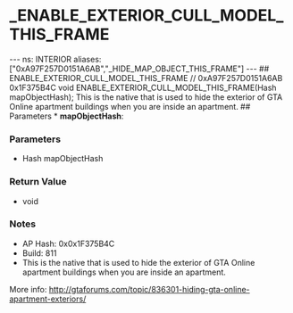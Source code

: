 # _ENABLE_EXTERIOR_CULL_MODEL_THIS_FRAME

--- ns: INTERIOR aliases: ["0xA97F257D0151A6AB","_HIDE_MAP_OBJECT_THIS_FRAME"] --- ## ENABLE_EXTERIOR_CULL_MODEL_THIS_FRAME  // 0xA97F257D0151A6AB 0x1F375B4C void ENABLE_EXTERIOR_CULL_MODEL_THIS_FRAME(Hash mapObjectHash);  This is the native that is used to hide the exterior of GTA Online apartment buildings when you are inside an apartment.  ## Parameters * **mapObjectHash**:

### Parameters
* Hash mapObjectHash

### Return Value
* void

### Notes
* AP Hash: 0x0x1F375B4C
* Build: 811
* This is the native that is used to hide the exterior of GTA Online apartment buildings when you are inside an apartment.

More info: http://gtaforums.com/topic/836301-hiding-gta-online-apartment-exteriors/

